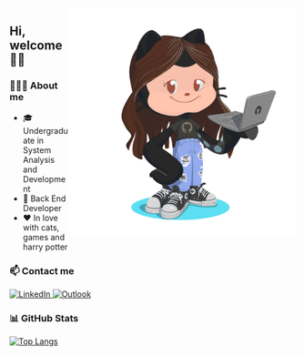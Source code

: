 <img src="https://github.com/mythalie/mythalie/blob/main/my-octocat.png" max-width="400px" width="400px" align="right"/>


## Hi, welcome 👋🏼
### 🦸🏻‍♀️ About me
- 🎓 Undergraduate in System Analysis and Development
- 🚀 Back End Developer
- ❤ In love with cats, games and harry potter

### 📫 Contact me
<a href="https://www.linkedin.com/in/mythalie-sandretti-da-cruz/">
    <img src="https://img.shields.io/badge/LinkedIn-0077B5?style=for-the-badge&logo=linkedin&logoColor=white" alt="LinkedIn"">
  </a> <a href="mailto:s.mythalie@hotmail.com"> <img src="https://img.shields.io/badge/Microsoft_Outlook-0078D4?style=for-the-badge&logo=microsoft-outlook&logoColor=white" alt="Outlook"></a>
  
### 📊 GitHub Stats
<!--[![Estatísticas](https://github-readme-stats.vercel.app/api?username=mythalie&include_all_commits=true&hide=issues&hide_rank=true&count_private=true&show_icons=true&hide_border=true&theme=radical)](https://github.com/mythalie/github-readme-stats)-->
[![Top Langs](https://github-readme-stats.vercel.app/api/top-langs/?username=mythalie&layout=compact)](https://github.com/mythalie/github-readme-stats)

